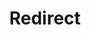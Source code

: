 ﻿---
layout: src/layouts/Redirect.astro
title: Redirect
redirect: /docs/infrastructure/deployment-targets/azure/service-fabric-cluster-targets
pubDate:  2023-01-01
navSearch: false
navSitemap: false
navMenu: false
---
